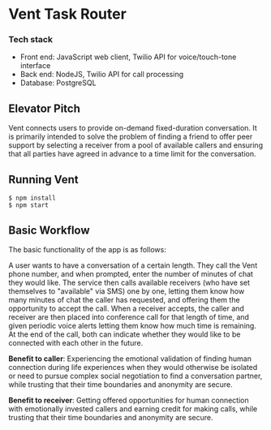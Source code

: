 # Vent Task Router

### Tech stack

- Front end: JavaScript web client, Twilio API for voice/touch-tone interface
- Back end: NodeJS, Twilio API for call processing
- Database: PostgreSQL

## Elevator Pitch

Vent connects users to provide on-demand fixed-duration conversation. It is primarily intended to solve the problem of finding a friend to offer peer support by selecting a receiver from a pool of available callers and ensuring that all parties have agreed in advance to a time limit for the conversation.

## Running Vent

```shell
$ npm install
$ npm start
```

## Basic Workflow

The basic functionality of the app is as follows:

A user wants to have a conversation of a certain length. They call the Vent phone number, and when prompted, enter the number of minutes of chat they would like. The service then calls available receivers (who have set themselves to "available" via SMS) one by one, letting them know how many minutes of chat the caller has requested, and offering them the opportunity to accept the call. When a receiver accepts, the caller and receiver are then placed into conference call for that length of time, and given periodic voice alerts letting them know how much time is remaining. At the end of the call, both can indicate whether they would like to be connected with each other in the future.

**Benefit to caller**: Experiencing the emotional validation of finding human connection during life experiences when they would otherwise be isolated or need to pursue complex social negotiation to find a conversation partner, while trusting that their time boundaries and anonymity are secure.

**Benefit to receiver**: Getting offered opportunities for human connection with emotionally invested callers and earning credit for making calls, while trusting that their time boundaries and anonymity are secure.
